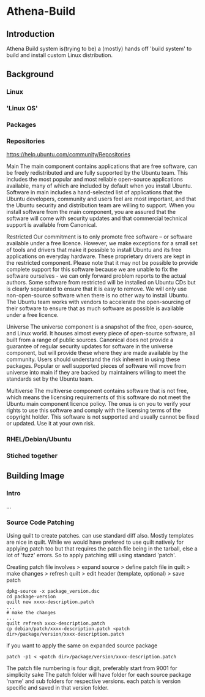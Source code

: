 # Athena-Build

## Introduction
Athena Build system is(trying to be) a (mostly) hands off 'build system' to build and install custom Linux distribution.

## Background

### Linux

### 'Linux OS'

### Packages

### Repositories
https://help.ubuntu.com/community/Repositories

Main
The main component contains applications that are free software, can be freely redistributed and are fully supported by the Ubuntu team. This includes the most popular and most reliable open-source applications available, many of which are included by default when you install Ubuntu. Software in main includes a hand-selected list of applications that the Ubuntu developers, community and users feel are most important, and that the Ubuntu security and distribution team are willing to support. When you install software from the main component, you are assured that the software will come with security updates and that commercial technical support is available from Canonical.

Restricted
Our commitment is to only promote free software – or software available under a free licence. However, we make exceptions for a small set of tools and drivers that make it possible to install Ubuntu and its free applications on everyday hardware. These proprietary drivers are kept in the restricted component. Please note that it may not be possible to provide complete support for this software because we are unable to fix the software ourselves - we can only forward problem reports to the actual authors. Some software from restricted will be installed on Ubuntu CDs but is clearly separated to ensure that it is easy to remove. We will only use non-open-source software when there is no other way to install Ubuntu. The Ubuntu team works with vendors to accelerate the open-sourcing of their software to ensure that as much software as possible is available under a free licence.

Universe
The universe component is a snapshot of the free, open-source, and Linux world. It houses almost every piece of open-source software, all built from a range of public sources. Canonical does not provide a guarantee of regular security updates for software in the universe component, but will provide these where they are made available by the community. Users should understand the risk inherent in using these packages. Popular or well supported pieces of software will move from universe into main if they are backed by maintainers willing to meet the standards set by the Ubuntu team.

Multiverse
The multiverse component contains software that is not free, which means the licensing requirements of this software do not meet the Ubuntu main component licence policy. The onus is on you to verify your rights to use this software and comply with the licensing terms of the copyright holder. This software is not supported and usually cannot be fixed or updated. Use it at your own risk.

### RHEL/Debian/Ubuntu

### Stiched together


## Building Image

### Intro

...

### Source Code Patching
Using quilt to create patches. can use standard diff also. Mostly templates are nice in quilt. While we would have prefered to use quilt natively for applying patch too but that requires the patch file being in the tarball, else a lot of 'fuzz' errors. So to apply patching still using standard 'patch'.

Creating patch file involves > expand source > define patch file in quilt > make changes > refresh quilt > edit header (template, optional) > save patch
```
dpkg-source -x package_version.dsc
cd package-version
quilt new xxxx-description.patch
...
# make the changes
...
quilt refresh xxxx-description.patch
cp debian/patch/xxxx-description.patch <patch dir>/package/version/xxxx-description.patch
```

if you want to apply the same on expanded source package
```
patch -p1 < <patch dir>/package/version/xxxx-description.patch
```

The patch file numbering is four digit, preferably start from 9001 for simplicity sake
The patch folder will have folder for each source package 'name' and sub folders for respective versions. each patch is version specific and saved in that version folder.
